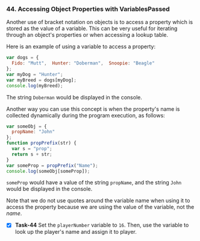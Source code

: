 ### 44. Accessing Object Properties with VariablesPassed
Another use of bracket notation on objects is to access a property which is stored as the value of a variable. This can be very useful for iterating through an object's properties or when accessing a lookup table.

Here is an example of using a variable to access a property:
```js
var dogs = {
  Fido: "Mutt",  Hunter: "Doberman",  Snoopie: "Beagle"
};
var myDog = "Hunter";
var myBreed = dogs[myDog];
console.log(myBreed);
```
The string `Doberman` would be displayed in the console.

Another way you can use this concept is when the property's name is collected dynamically during the program execution, as follows:
```js
var someObj = {
  propName: "John"
};
function propPrefix(str) {
  var s = "prop";
  return s + str;
}
var someProp = propPrefix("Name");
console.log(someObj[someProp]);
```
`someProp` would have a value of the string `propName`, and the string `John` would be displayed in the console.

Note that we do not use quotes around the variable name when using it to access the property because we are using the value of the variable, not the *name*.

- [x] **Task-44** Set the `playerNumber` variable to `16`. Then, use the variable to look up the player's name and assign it to player.